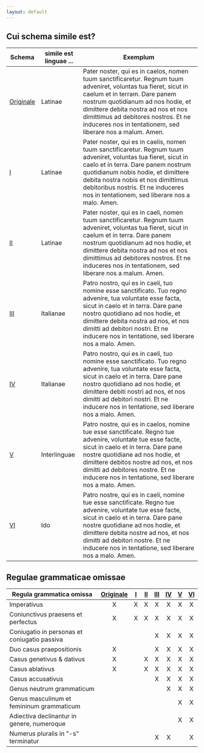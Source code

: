 ```yaml
---
layout: default
---
```


## Cui schema simile est?

| Schema           | simile est linguae ...  | Exemplum           |
|------------------|-------------------------|--------------------|
| [Originale](Schema-originale) | Latinae | Pater noster, qui es in caelos, nomen tuum sanctificaretur. Regnum tuum adveniret, voluntas tua fieret, sicut in caelum et in terram. Dare panem nostrum quotidianum ad nos hodie, et dimittere debita nostra ad nos et nos dimittimus ad debitores nostros. Et ne induceres nos in tentationem, sed liberare nos a malum. Amen. |
| [I](Schema-I)  | Latinae | Pater noster, qui es in caelis, nomen tuum sanctificaretur. Regnum tuum adveniret, voluntas tua fieret, sicut in caelo et in terra. Dare panem nostrum quotidianum nobis hodie, et dimittere debita nostra nobis et nos dimittimus debitoribus nostris. Et ne induceres nos in tentationem, sed liberare nos a malo. Amen. |
| [II](Schema-II) | Latinae | Pater noster, qui es in caeli, nomen tuum sanctificaretur. Regnum tuum adveniret, voluntas tua fieret, sicut in caelum et in terra. Dare panem nostrum quotidianum ad nos hodie, et dimittere debita nostra ad nos et nos dimittimus ad debitores nostros. Et ne induceres nos in tentationem, sed liberare nos a malum. Amen. |
| [III](Schema-III) | Italianae | Patro nostro, qui es in caeli, tuo nomine esse sanctificato. Tuo regno advenire, tua voluntate esse facta, sicut in caelo et in terra. Dare pane nostro quotidiano ad nos hodie, et dimittere debita nostra ad nos, et nos dimitti ad debitori nostri. Et ne inducere nos in tentatione, sed liberare nos a malo. Amen. |
| [IV](Schema-IV) |  Italianae | Patro nostro, qui es in caeli, tuo nomine esse sanctificato. Tuo regno advenire, tua voluntate esse facta, sicut in caelo et in terra. Dare pane nostro quotidiano ad nos hodie, et dimittere debiti nostri ad nos, et nos dimitti ad debitori nostri. Et ne inducere nos in tentatione, sed liberare nos a malo. Amen. |
| [V](Schema-V) |  Interlinguae | Patro nostre, qui es in caelos, nomine tue esse sanctificate. Regno tue advenire, voluntate tue esse facte, sicut in caelo et in terra. Dare pane nostre quotidiane ad nos hodie, et dimittere debitos nostre ad nos, et nos dimitti ad debitores nostre. Et ne inducere nos in tentatione, sed liberare nos a malo. Amen. |
| [VI](Schema-VI) | Ido | Patro nostre, qui es in caeli, nomine tue esse sanctificate. Regno tue advenire, voluntate tue esse facte, sicut in caelo et in terra. Dare pane nostre quotidiane ad nos hodie, et dimittere debita nostre ad nos, et nos dimitti ad debitori nostre. Et ne inducere nos in tentatione, sed liberare nos a malo. Amen. |

## Regulae grammaticae omissae

| Regula grammatica omissa                             | [Originale](Schema-originale) | [I](Schema-I) | [II](Schema-II) | [III](Schema-III) | [IV](Schema-IV) | [V](Schema-V) | [VI](Schema-VI) |
|------------------------------------------------------|:-----:|:-:|:--:|:---:|:--:|:-:|:--:|
| Imperativus                                          | X     | X | X  | X   | X  | X | X  |
| Coniunctivus praesens et perfectus                   | X     | X | X  | X   | X  | X | X  |
| Coniugatio in personas et coniugatio passiva         |       |   |    | X   | X  | X | X  |
| Duo casus praepositionis                             | X     |   |    | X   | X  | X | X  |
| Casus genetivus & dativus                            | X     |   | X  | X   | X  | X | X  |
| Casus ablativus                                      | X     |   | X  | X   | X  | X | X  |
| Casus accusativus                                    |       |   |    | X   | X  | X | X  |
| Genus neutrum grammaticum                            |       |   |    |     | X  | X | X  |
| Genus masculinum et femininum grammaticum            |       |   |    |     |    | X | X  |
| Adiectiva declinantur in genere, numeroque           |       |   |    |     |    | X | X  |
| Numerus pluralis in "-s" terminatur                  |       |   |    | X   | X  |   | X  |

